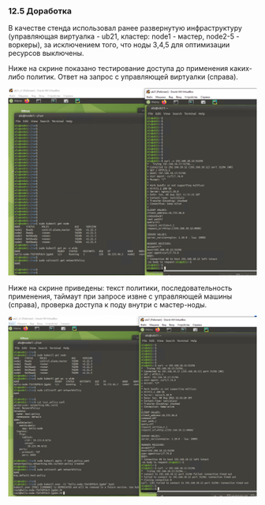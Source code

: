 ### 12.5 Доработка  

В качестве стенда использовал ранее развернутую инфраструктуру (управляющая виртуалка - ub21, кластер: node1 - мастер, node2-5 - воркеры), за исключением того, что ноды 3,4,5 для оптимизации ресурсов выключены.  
  
Ниже на скрине показано тестирование доступа до применения каких-либо политик. Ответ на запрос с управляющей виртуалки (справа).  
  
![no_policy](https://github.com/alsxs/devops_dz/blob/main/devkub/12.5/addition/no_policy.png)  
  
Ниже на скрине приведены: текст политики, последовательность применения, таймаут при запросе извне с управляющей машины (справа), проверка доступа к поду внутри с мастер-ноды.
   
![wpolicy_not_allow](https://github.com/alsxs/devops_dz/blob/main/devkub/12.5/addition/wpolicy_not_allow.png)  
  